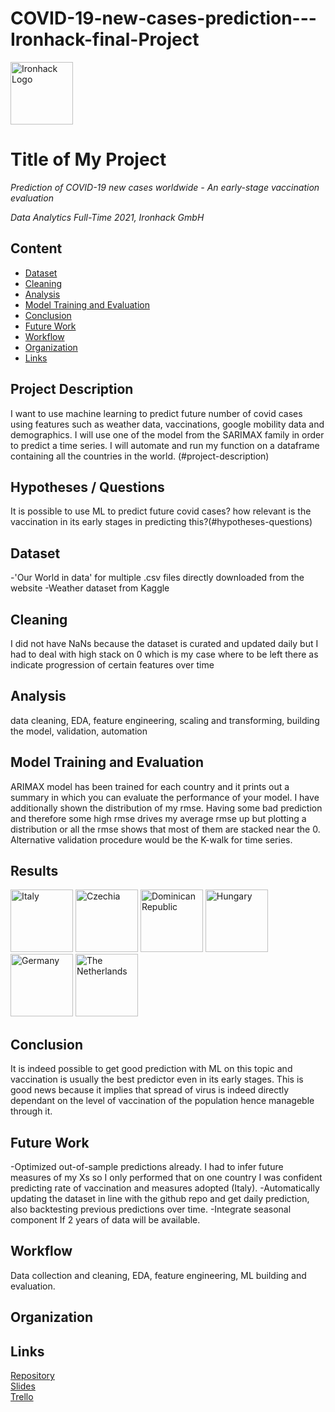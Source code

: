# COVID-19-new-cases-prediction---Ironhack-final-Project

<img src="https://bit.ly/2VnXWr2" alt="Ironhack Logo" width="100"/>

# Title of My Project
*Prediction of COVID-19 new cases worldwide - An early-stage vaccination evaluation*

*Data Analytics Full-Time 2021, Ironhack GmbH*

## Content
- [Dataset](#dataset)
- [Cleaning](#cleaning)
- [Analysis](#analysis)
- [Model Training and Evaluation](#model-training-and-evaluation)
- [Conclusion](#conclusion)
- [Future Work](#future-work)
- [Workflow](#workflow)
- [Organization](#organization)
- [Links](#links)

## Project Description
I want to use machine learning to predict future number of covid cases using features such as weather data, vaccinations, google mobility data and demographics.
I will use one of the model from the SARIMAX family in order to predict a time series. I will automate and run my function on a dataframe containing all the countries in the world. (#project-description)

## Hypotheses / Questions
It is possible to use ML to predict future covid cases? how relevant is the vaccination in its early stages in predicting this?(#hypotheses-questions)

## Dataset
-'Our World in data' for multiple .csv files directly downloaded from the website
-Weather dataset from Kaggle

## Cleaning
I did not have NaNs because the dataset is curated and updated daily but I had to deal with high stack on 0 which is my case where to be left there as indicate progression of certain features over time

## Analysis
data cleaning,
EDA,
feature engineering,
scaling and transforming,
building the model,
validation,
automation

## Model Training and Evaluation
ARIMAX model has been trained for each country and it prints out a summary in which you can evaluate the performance of your model. I have additionally shown the distribution of my rmse. Having some bad prediction and therefore some high rmse drives my average rmse up but plotting a distribution or all the rmse shows that most of them are stacked near the 0. Alternative validation procedure would be the K-walk for time series.

## Results
<img src="https://drive.google.com/file/d/12PsvVeCuhfMFqWikHWzahDFdm8HnigK2/view?usp=sharing" alt="Italy" width="100"/>
<img src="https://drive.google.com/file/d/1HnwH_xjjqhXTCgndi9RnmVBX3e-zM5n7/view?usp=sharing" alt="Czechia" width="100"/>
<img src="https://drive.google.com/file/d/1aJuh1crbWRoAWgvHoHL5zXEhXF3xAczt/view?usp=sharing" alt="Dominican Republic" width="100"/>
<img src="https://drive.google.com/file/d/1FwESxw-V0pPSkwDCDdX3OuAXN4t55Viy/view?usp=sharing" alt="Hungary" width="100"/>
<img src="https://drive.google.com/file/d/1IwOc-92gep0S2u3w8iBRxmwKwQxBWh8U/view?usp=sharing" alt="Germany" width="100"/>
<img src="https://drive.google.com/file/d/1ZqwXBG03k4j8gRTnJ587EE4ZP1gIy7y-/view?usp=sharing" alt="The Netherlands" width="100"/>

## Conclusion
It is indeed possible to get good prediction with ML on this topic and vaccination is usually the best predictor even in its early stages. This is good news because it implies that spread of virus is indeed directly dependant on the level of vaccination of the population hence manageble through it.

## Future Work
-Optimized out-of-sample predictions already. I had to infer future measures of my Xs so I only performed that on one country I was confident predicting rate of vaccination and measures adopted (Italy).
-Automatically updating the dataset in line with the github repo and get daily prediction, also backtesting previous predictions over time.
-Integrate seasonal component If 2 years of data will be available.

## Workflow
Data collection and cleaning, EDA, feature engineering, ML building and evaluation.

## Organization


## Links



[Repository](https://github.com/)  
[Slides](https://slides.com/)  
[Trello](https://trello.com/en)  
